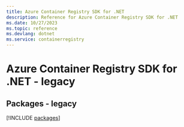 ```yaml
---
title: Azure Container Registry SDK for .NET
description: Reference for Azure Container Registry SDK for .NET
ms.date: 10/27/2023
ms.topic: reference
ms.devlang: dotnet
ms.service: containerregistry
---
```

# Azure Container Registry SDK for .NET - legacy
## Packages - legacy
[!INCLUDE [packages](container-registry-index.md)]